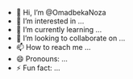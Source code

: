 - 👋 Hi, I’m @OmadbekaNoza
- 👀 I’m interested in ...
- 🌱 I’m currently learning ...
- 💞️ I’m looking to collaborate on ...
- 📫 How to reach me ...
- 😄 Pronouns: ...
- ⚡ Fun fact: ...

<!---
OmadbekaNoza/OmadbekaNoza is a ✨ special ✨ repository because its `README.md` (this file) appears on your GitHub profile.
You can click the Preview link to take a look at your changes.
--->
